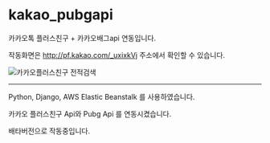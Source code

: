 # kakao_pubgapi

카카오톡 플러스친구 + 카카오배그api 연동입니다.

작동화면은 http://pf.kakao.com/_uxixkVj 주소에서 확인할 수 있습니다.

![카카오플러스친구 전적검색](https://user-images.githubusercontent.com/21908611/46129508-e5f60a00-c271-11e8-8c3b-380e60289e53.gif)

---

Python, Django, AWS Elastic Beanstalk 를 사용하였습니다.

카카오 플러스친구 Api와 Pubg Api 를 연동시켰습니다.

배타버전으로 작동중입니다.